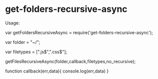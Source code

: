 # get-folders-recursive-async


Usage:

var getFoldersRecursiveAsync = require('get-folders-recursive-async');

var folder = "~/";

var filetypes = [".js$",".css$"];

getFilesRecursiveAsync(folder,callback,filetypes,no_recursive);

function callback(err,data){
  console.log(err,data)
}
